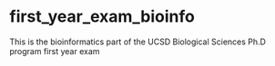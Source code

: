 # first_year_exam_bioinfo

This is the bioinformatics part of the UCSD Biological Sciences Ph.D program first year exam
